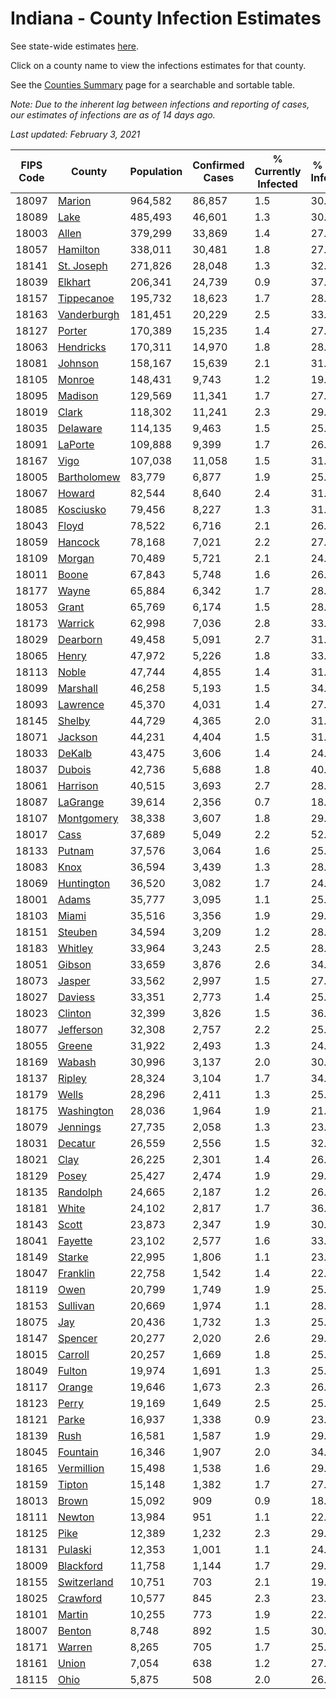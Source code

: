# Indiana - County Infection Estimates

See state-wide estimates [here](/infections/us-in).

Click on a county name to view the infections estimates for that county.

See the [Counties Summary](/infections/summary-counties) page for a searchable and sortable table.

*Note: Due to the inherent lag between infections and reporting of cases, our estimates of infections are as of 14 days ago.*

*Last updated: February 3, 2021*

|   FIPS Code |                     County |   Population |   Confirmed Cases |   % Currently Infected |   % Total Infected |
|-------------|----------------------------|--------------|-------------------|------------------------|--------------------|
|       18097 |           [Marion](marion) |      964,582 |            86,857 |                    1.5 |               30.0 |
|       18089 |               [Lake](lake) |      485,493 |            46,601 |                    1.3 |               30.9 |
|       18003 |             [Allen](allen) |      379,299 |            33,869 |                    1.4 |               27.5 |
|       18057 |       [Hamilton](hamilton) |      338,011 |            30,481 |                    1.8 |               27.8 |
|       18141 |   [St. Joseph](st.-joseph) |      271,826 |            28,048 |                    1.3 |               32.2 |
|       18039 |         [Elkhart](elkhart) |      206,341 |            24,739 |                    0.9 |               37.8 |
|       18157 |   [Tippecanoe](tippecanoe) |      195,732 |            18,623 |                    1.7 |               28.5 |
|       18163 | [Vanderburgh](vanderburgh) |      181,451 |            20,229 |                    2.5 |               33.3 |
|       18127 |           [Porter](porter) |      170,389 |            15,235 |                    1.4 |               27.5 |
|       18063 |     [Hendricks](hendricks) |      170,311 |            14,970 |                    1.8 |               28.1 |
|       18081 |         [Johnson](johnson) |      158,167 |            15,639 |                    2.1 |               31.3 |
|       18105 |           [Monroe](monroe) |      148,431 |             9,743 |                    1.2 |               19.8 |
|       18095 |         [Madison](madison) |      129,569 |            11,341 |                    1.7 |               27.4 |
|       18019 |             [Clark](clark) |      118,302 |            11,241 |                    2.3 |               29.1 |
|       18035 |       [Delaware](delaware) |      114,135 |             9,463 |                    1.5 |               25.3 |
|       18091 |         [LaPorte](laporte) |      109,888 |             9,399 |                    1.7 |               26.4 |
|       18167 |               [Vigo](vigo) |      107,038 |            11,058 |                    1.5 |               31.0 |
|       18005 | [Bartholomew](bartholomew) |       83,779 |             6,877 |                    1.9 |               25.9 |
|       18067 |           [Howard](howard) |       82,544 |             8,640 |                    2.4 |               31.9 |
|       18085 |     [Kosciusko](kosciusko) |       79,456 |             8,227 |                    1.3 |               31.3 |
|       18043 |             [Floyd](floyd) |       78,522 |             6,716 |                    2.1 |               26.5 |
|       18059 |         [Hancock](hancock) |       78,168 |             7,021 |                    2.2 |               27.7 |
|       18109 |           [Morgan](morgan) |       70,489 |             5,721 |                    2.1 |               24.9 |
|       18011 |             [Boone](boone) |       67,843 |             5,748 |                    1.6 |               26.5 |
|       18177 |             [Wayne](wayne) |       65,884 |             6,342 |                    1.7 |               28.8 |
|       18053 |             [Grant](grant) |       65,769 |             6,174 |                    1.5 |               28.7 |
|       18173 |         [Warrick](warrick) |       62,998 |             7,036 |                    2.8 |               33.5 |
|       18029 |       [Dearborn](dearborn) |       49,458 |             5,091 |                    2.7 |               31.2 |
|       18065 |             [Henry](henry) |       47,972 |             5,226 |                    1.8 |               33.0 |
|       18113 |             [Noble](noble) |       47,744 |             4,855 |                    1.4 |               31.5 |
|       18099 |       [Marshall](marshall) |       46,258 |             5,193 |                    1.5 |               34.4 |
|       18093 |       [Lawrence](lawrence) |       45,370 |             4,031 |                    1.4 |               27.6 |
|       18145 |           [Shelby](shelby) |       44,729 |             4,365 |                    2.0 |               31.1 |
|       18071 |         [Jackson](jackson) |       44,231 |             4,404 |                    1.5 |               31.8 |
|       18033 |           [DeKalb](dekalb) |       43,475 |             3,606 |                    1.4 |               24.9 |
|       18037 |           [Dubois](dubois) |       42,736 |             5,688 |                    1.8 |               40.4 |
|       18061 |       [Harrison](harrison) |       40,515 |             3,693 |                    2.7 |               28.1 |
|       18087 |       [LaGrange](lagrange) |       39,614 |             2,356 |                    0.7 |               18.6 |
|       18107 |   [Montgomery](montgomery) |       38,338 |             3,607 |                    1.8 |               29.0 |
|       18017 |               [Cass](cass) |       37,689 |             5,049 |                    2.2 |               52.4 |
|       18133 |           [Putnam](putnam) |       37,576 |             3,064 |                    1.6 |               25.0 |
|       18083 |               [Knox](knox) |       36,594 |             3,439 |                    1.3 |               28.1 |
|       18069 |   [Huntington](huntington) |       36,520 |             3,082 |                    1.7 |               24.9 |
|       18001 |             [Adams](adams) |       35,777 |             3,095 |                    1.1 |               25.9 |
|       18103 |             [Miami](miami) |       35,516 |             3,356 |                    1.9 |               29.0 |
|       18151 |         [Steuben](steuben) |       34,594 |             3,209 |                    1.2 |               28.1 |
|       18183 |         [Whitley](whitley) |       33,964 |             3,243 |                    2.5 |               28.3 |
|       18051 |           [Gibson](gibson) |       33,659 |             3,876 |                    2.6 |               34.0 |
|       18073 |           [Jasper](jasper) |       33,562 |             2,997 |                    1.5 |               27.1 |
|       18027 |         [Daviess](daviess) |       33,351 |             2,773 |                    1.4 |               25.5 |
|       18023 |         [Clinton](clinton) |       32,399 |             3,826 |                    1.5 |               36.5 |
|       18077 |     [Jefferson](jefferson) |       32,308 |             2,757 |                    2.2 |               25.4 |
|       18055 |           [Greene](greene) |       31,922 |             2,493 |                    1.3 |               24.4 |
|       18169 |           [Wabash](wabash) |       30,996 |             3,137 |                    2.0 |               30.6 |
|       18137 |           [Ripley](ripley) |       28,324 |             3,104 |                    1.7 |               34.0 |
|       18179 |             [Wells](wells) |       28,296 |             2,411 |                    1.3 |               25.6 |
|       18175 |   [Washington](washington) |       28,036 |             1,964 |                    1.9 |               21.1 |
|       18079 |       [Jennings](jennings) |       27,735 |             2,058 |                    1.3 |               23.5 |
|       18031 |         [Decatur](decatur) |       26,559 |             2,556 |                    1.5 |               32.3 |
|       18021 |               [Clay](clay) |       26,225 |             2,301 |                    1.4 |               26.4 |
|       18129 |             [Posey](posey) |       25,427 |             2,474 |                    1.9 |               29.0 |
|       18135 |       [Randolph](randolph) |       24,665 |             2,187 |                    1.2 |               26.9 |
|       18181 |             [White](white) |       24,102 |             2,817 |                    1.7 |               36.7 |
|       18143 |             [Scott](scott) |       23,873 |             2,347 |                    1.9 |               30.2 |
|       18041 |         [Fayette](fayette) |       23,102 |             2,577 |                    1.6 |               33.9 |
|       18149 |           [Starke](starke) |       22,995 |             1,806 |                    1.1 |               23.9 |
|       18047 |       [Franklin](franklin) |       22,758 |             1,542 |                    1.4 |               22.3 |
|       18119 |               [Owen](owen) |       20,799 |             1,749 |                    1.9 |               25.1 |
|       18153 |       [Sullivan](sullivan) |       20,669 |             1,974 |                    1.1 |               28.7 |
|       18075 |                 [Jay](jay) |       20,436 |             1,732 |                    1.3 |               25.6 |
|       18147 |         [Spencer](spencer) |       20,277 |             2,020 |                    2.6 |               29.2 |
|       18015 |         [Carroll](carroll) |       20,257 |             1,669 |                    1.8 |               25.3 |
|       18049 |           [Fulton](fulton) |       19,974 |             1,691 |                    1.3 |               25.8 |
|       18117 |           [Orange](orange) |       19,646 |             1,673 |                    2.3 |               26.9 |
|       18123 |             [Perry](perry) |       19,169 |             1,649 |                    2.5 |               25.6 |
|       18121 |             [Parke](parke) |       16,937 |             1,338 |                    0.9 |               23.8 |
|       18139 |               [Rush](rush) |       16,581 |             1,587 |                    1.9 |               29.2 |
|       18045 |       [Fountain](fountain) |       16,346 |             1,907 |                    2.0 |               34.6 |
|       18165 |   [Vermillion](vermillion) |       15,498 |             1,538 |                    1.6 |               29.5 |
|       18159 |           [Tipton](tipton) |       15,148 |             1,382 |                    1.7 |               27.5 |
|       18013 |             [Brown](brown) |       15,092 |               909 |                    0.9 |               18.5 |
|       18111 |           [Newton](newton) |       13,984 |               951 |                    1.1 |               22.1 |
|       18125 |               [Pike](pike) |       12,389 |             1,232 |                    2.3 |               29.2 |
|       18131 |         [Pulaski](pulaski) |       12,353 |             1,001 |                    1.1 |               24.9 |
|       18009 |     [Blackford](blackford) |       11,758 |             1,144 |                    1.7 |               29.3 |
|       18155 | [Switzerland](switzerland) |       10,751 |               703 |                    2.1 |               19.8 |
|       18025 |       [Crawford](crawford) |       10,577 |               845 |                    2.3 |               23.9 |
|       18101 |           [Martin](martin) |       10,255 |               773 |                    1.9 |               22.5 |
|       18007 |           [Benton](benton) |        8,748 |               892 |                    1.5 |               30.8 |
|       18171 |           [Warren](warren) |        8,265 |               705 |                    1.7 |               25.7 |
|       18161 |             [Union](union) |        7,054 |               638 |                    1.2 |               27.5 |
|       18115 |               [Ohio](ohio) |        5,875 |               508 |                    2.0 |               26.2 |